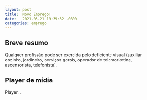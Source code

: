 ```yaml
---
layout: post
title:  Novo Emprego!
date:   2021-05-21 19:39:32 -0300
categories: emprego
---
```


## Breve resumo
Qualquer profissão pode ser exercida pelo deficiente visual (auxiliar cozinha, jardineiro, serviços gerais, operador de telemarketing, ascensorista, telefonista).

## Player de mídia
Player...